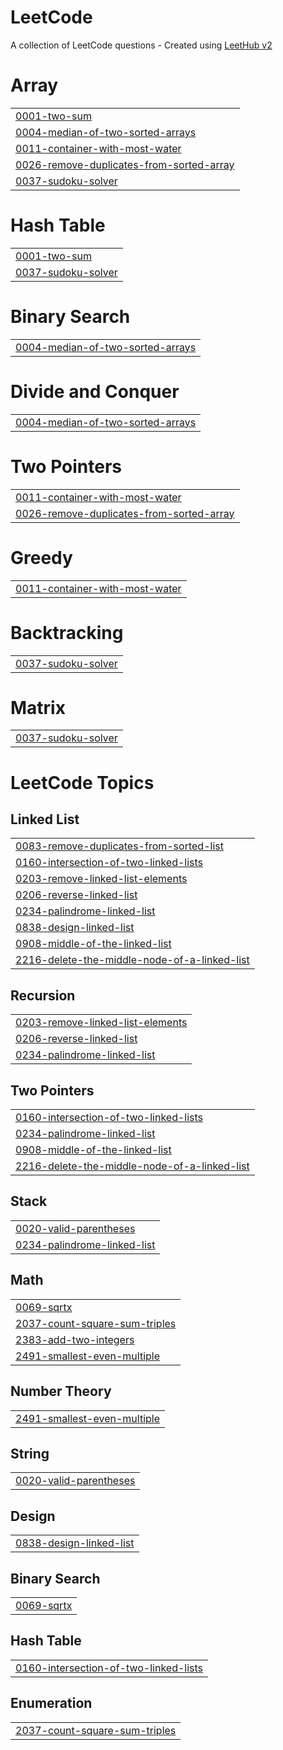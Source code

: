 # LeetCode
A collection of LeetCode questions - Created using [LeetHub v2](https://github.com/arunbhardwaj/LeetHub-2.0)


# Array
|  |
| ------- |
| [0001-two-sum](https://github.com/ayush27coder/LeetCode/tree/master/0001-two-sum) |
| [0004-median-of-two-sorted-arrays](https://github.com/ayush27coder/LeetCode/tree/master/0004-median-of-two-sorted-arrays) |
| [0011-container-with-most-water](https://github.com/ayush27coder/LeetCode/tree/master/0011-container-with-most-water) |
| [0026-remove-duplicates-from-sorted-array](https://github.com/ayush27coder/LeetCode/tree/master/0026-remove-duplicates-from-sorted-array) |
| [0037-sudoku-solver](https://github.com/ayush27coder/LeetCode/tree/master/0037-sudoku-solver) |
# Hash Table
|  |
| ------- |
| [0001-two-sum](https://github.com/ayush27coder/LeetCode/tree/master/0001-two-sum) |
| [0037-sudoku-solver](https://github.com/ayush27coder/LeetCode/tree/master/0037-sudoku-solver) |
# Binary Search
|  |
| ------- |
| [0004-median-of-two-sorted-arrays](https://github.com/ayush27coder/LeetCode/tree/master/0004-median-of-two-sorted-arrays) |
# Divide and Conquer
|  |
| ------- |
| [0004-median-of-two-sorted-arrays](https://github.com/ayush27coder/LeetCode/tree/master/0004-median-of-two-sorted-arrays) |
# Two Pointers
|  |
| ------- |
| [0011-container-with-most-water](https://github.com/ayush27coder/LeetCode/tree/master/0011-container-with-most-water) |
| [0026-remove-duplicates-from-sorted-array](https://github.com/ayush27coder/LeetCode/tree/master/0026-remove-duplicates-from-sorted-array) |
# Greedy
|  |
| ------- |
| [0011-container-with-most-water](https://github.com/ayush27coder/LeetCode/tree/master/0011-container-with-most-water) |
# Backtracking
|  |
| ------- |
| [0037-sudoku-solver](https://github.com/ayush27coder/LeetCode/tree/master/0037-sudoku-solver) |
# Matrix
|  |
| ------- |
| [0037-sudoku-solver](https://github.com/ayush27coder/LeetCode/tree/master/0037-sudoku-solver) |
<!---LeetCode Topics Start-->
# LeetCode Topics
## Linked List
|  |
| ------- |
| [0083-remove-duplicates-from-sorted-list](https://github.com/ayush27coder/LeetCode/tree/master/0083-remove-duplicates-from-sorted-list) |
| [0160-intersection-of-two-linked-lists](https://github.com/ayush27coder/LeetCode/tree/master/0160-intersection-of-two-linked-lists) |
| [0203-remove-linked-list-elements](https://github.com/ayush27coder/LeetCode/tree/master/0203-remove-linked-list-elements) |
| [0206-reverse-linked-list](https://github.com/ayush27coder/LeetCode/tree/master/0206-reverse-linked-list) |
| [0234-palindrome-linked-list](https://github.com/ayush27coder/LeetCode/tree/master/0234-palindrome-linked-list) |
| [0838-design-linked-list](https://github.com/ayush27coder/LeetCode/tree/master/0838-design-linked-list) |
| [0908-middle-of-the-linked-list](https://github.com/ayush27coder/LeetCode/tree/master/0908-middle-of-the-linked-list) |
| [2216-delete-the-middle-node-of-a-linked-list](https://github.com/ayush27coder/LeetCode/tree/master/2216-delete-the-middle-node-of-a-linked-list) |
## Recursion
|  |
| ------- |
| [0203-remove-linked-list-elements](https://github.com/ayush27coder/LeetCode/tree/master/0203-remove-linked-list-elements) |
| [0206-reverse-linked-list](https://github.com/ayush27coder/LeetCode/tree/master/0206-reverse-linked-list) |
| [0234-palindrome-linked-list](https://github.com/ayush27coder/LeetCode/tree/master/0234-palindrome-linked-list) |
## Two Pointers
|  |
| ------- |
| [0160-intersection-of-two-linked-lists](https://github.com/ayush27coder/LeetCode/tree/master/0160-intersection-of-two-linked-lists) |
| [0234-palindrome-linked-list](https://github.com/ayush27coder/LeetCode/tree/master/0234-palindrome-linked-list) |
| [0908-middle-of-the-linked-list](https://github.com/ayush27coder/LeetCode/tree/master/0908-middle-of-the-linked-list) |
| [2216-delete-the-middle-node-of-a-linked-list](https://github.com/ayush27coder/LeetCode/tree/master/2216-delete-the-middle-node-of-a-linked-list) |
## Stack
|  |
| ------- |
| [0020-valid-parentheses](https://github.com/ayush27coder/LeetCode/tree/master/0020-valid-parentheses) |
| [0234-palindrome-linked-list](https://github.com/ayush27coder/LeetCode/tree/master/0234-palindrome-linked-list) |
## Math
|  |
| ------- |
| [0069-sqrtx](https://github.com/ayush27coder/LeetCode/tree/master/0069-sqrtx) |
| [2037-count-square-sum-triples](https://github.com/ayush27coder/LeetCode/tree/master/2037-count-square-sum-triples) |
| [2383-add-two-integers](https://github.com/ayush27coder/LeetCode/tree/master/2383-add-two-integers) |
| [2491-smallest-even-multiple](https://github.com/ayush27coder/LeetCode/tree/master/2491-smallest-even-multiple) |
## Number Theory
|  |
| ------- |
| [2491-smallest-even-multiple](https://github.com/ayush27coder/LeetCode/tree/master/2491-smallest-even-multiple) |
## String
|  |
| ------- |
| [0020-valid-parentheses](https://github.com/ayush27coder/LeetCode/tree/master/0020-valid-parentheses) |
## Design
|  |
| ------- |
| [0838-design-linked-list](https://github.com/ayush27coder/LeetCode/tree/master/0838-design-linked-list) |
## Binary Search
|  |
| ------- |
| [0069-sqrtx](https://github.com/ayush27coder/LeetCode/tree/master/0069-sqrtx) |
## Hash Table
|  |
| ------- |
| [0160-intersection-of-two-linked-lists](https://github.com/ayush27coder/LeetCode/tree/master/0160-intersection-of-two-linked-lists) |
## Enumeration
|  |
| ------- |
| [2037-count-square-sum-triples](https://github.com/ayush27coder/LeetCode/tree/master/2037-count-square-sum-triples) |
<!---LeetCode Topics End-->